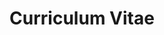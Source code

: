 ---
title: Curriculum Vitae
menu: CV

experience:
    - title: Experience
      css_class: experience
      items:
        - company: BPL Marketing
          title: Web/UI Designer & Front End Developer (mid-senior level)
          date: July 2015 - Present
          description: 
            "* Helped to build the company's first in-house digital, web-focused department

            * Designed, built and maintained both small and large web projects

            * Specialised in UI/UX; wireframing, prototyping, designing user flows and visuals 

            * Saw design through to deployment alongside back end developers on a range of platforms
            
            * Established DevOps such as version control, deployment, tech stack and more"
        - company: Twotwentyseven
          title: Digital Designer (mid level)
          date: June 2013 - July 2015
          description: 
            "* Worked as a member of a very small, fast paced team
            
            * Produced web designs and full builds
            
            * Shopify eCommerce using Liquid as an official Shopify partner
            
            * Played a key role in establishing company coding standards and best practices such as naming conventions, code structure and operational practices"
        - company: Amobee
          title: Digital Designer (junior level)
          date: July 2012 - July 2013
          description: 
            "* Designed mobile display advertising and rich media experiences for global campaigns
            
            * Experimented with concepts such as augmented reality
            
            * Developed efficient solutions to streamline internal processes and looking for ways to improve our creative offering with custom code. 
            
            * Introduced new capabilities to the company by creating responsive designs, custom mobile websites/landing pages and HTML5 animated banners. 
            
            * Renovated existing processes with more efficient methods by using scripts to automate tasks which previously took hundreds of work hours to complete"


education:
    - title: Education
      css_class: education
      items:
        - institution: University of the Arts, London
          date: 2009 - 2012
          subject: Digital Media Design BA (Hons)

skills:
    - title: Skills
      css_class: skills
      description: 
      items:
        - subject: Design tools
          abilities:
            - Adobe Photoshop
            - Adobe Illustrator
            - Adobe Experience Design (XD)
            - Adobe After Effects
            - Figma
        - subject: Development tools
          abilities:
            - HTML
            - CSS
            - Javascript
            - jQuery
            - SCSS
            - LESS
            - Gulp
            - Bower
            - Yarn
            - node.js
            - Vue.js
            - Git
            - npm
            - Twig
            - Liquid
            - Blade

download:
  - title: Download CV
    css_class: download
    description: Save my CV in PDF format
    cta: Download
    url: assets/EmilSmithCV.pdf

---